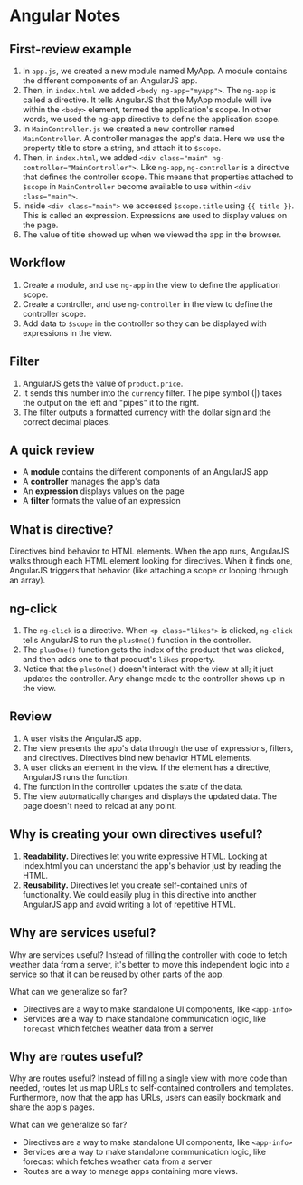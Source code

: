 # Angular Notes

## First-review example

1. In ```app.js```, we created a new module named MyApp. A module contains the different components of an AngularJS app.
2. Then, in ```index.html``` we added ```<body ng-app="myApp">```. The ```ng-app``` is called a directive. It tells AngularJS that the MyApp module will live within the ```<body>``` element, termed the application's scope. In other words, we used the ng-app directive to define the application scope.
3. In ```MainController.js``` we created a new controller named ```MainController```. A controller manages the app's data. Here we use the property title to store a string, and attach it to ```$scope```.
4. Then, in ```index.html```, we added ```<div class="main" ng-controller="MainController">```. Like ```ng-app```, ```ng-controller``` is a directive that defines the controller scope. This means that properties attached to ```$scope``` in ```MainController``` become available to use within ```<div class="main">```.
5. Inside ```<div class="main">``` we accessed ```$scope.title``` using ```{{ title }}```. This is called an expression. Expressions are used to display values on the page.
6. The value of title showed up when we viewed the app in the browser.

## Workflow

1. Create a module, and use ```ng-app``` in the view to define the application scope.
2. Create a controller, and use ```ng-controller``` in the view to define the controller scope.
3. Add data to ```$scope``` in the controller so they can be displayed with expressions in the view.

## Filter

1. AngularJS gets the value of ```product.price```.
2. It sends this number into the ```currency``` filter. The pipe symbol (|) takes the output on the left and "pipes" it to the right.
3. The filter outputs a formatted currency with the dollar sign and the correct decimal places.

## A quick review

- A __module__ contains the different components of an AngularJS app
- A __controller__ manages the app's data
- An __expression__ displays values on the page
- A __filter__ formats the value of an expression

## What is directive?

Directives bind behavior to HTML elements. When the app runs, AngularJS walks through each HTML element looking for directives. When it finds one, AngularJS triggers that behavior (like attaching a scope or looping through an array).

## ng-click

1. The ```ng-click``` is a directive. When ```<p class="likes">``` is clicked, ```ng-click``` tells AngularJS to run the ```plusOne()``` function in the controller.
2. The ```plusOne()``` function gets the index of the product that was clicked, and then adds one to that product's ```likes``` property.
3. Notice that the ```plusOne()``` doesn't interact with the view at all; it just updates the controller. Any change made to the controller shows up in the view.

## Review

1. A user visits the AngularJS app.
2. The view presents the app's data through the use of expressions, filters, and directives. Directives bind new behavior HTML elements.
3. A user clicks an element in the view. If the element has a directive, AngularJS runs the function.
4. The function in the controller updates the state of the data.
5. The view automatically changes and displays the updated data. The page doesn't need to reload at any point.

## Why is creating your own directives useful?

1. **Readability.** Directives let you write expressive HTML. Looking at index.html you can understand the app's behavior just by reading the HTML.
2. **Reusability.** Directives let you create self-contained units of functionality. We could easily plug in this directive into another AngularJS app and avoid writing a lot of repetitive HTML.

## Why are services useful?

Why are services useful? Instead of filling the controller with code to fetch weather data from a server, it's better to move this independent logic into a service so that it can be reused by other parts of the app.

What can we generalize so far?

- Directives are a way to make standalone UI components, like ```<app-info>```
- Services are a way to make standalone communication logic, like ```forecast``` which fetches weather data from a server

## Why are routes useful?

Why are routes useful? Instead of filling a single view with more code than needed, routes let us map URLs to self-contained controllers and templates. Furthermore, now that the app has URLs, users can easily bookmark and share the app's pages.

What can we generalize so far?

- Directives are a way to make standalone UI components, like ```<app-info>```
- Services are a way to make standalone communication logic, like forecast which fetches weather data from a server
- Routes are a way to manage apps containing more views.
